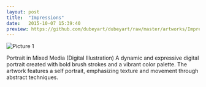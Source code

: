 ```yaml
---
layout: post
title:  "Impressions"
date:   2015-10-07 15:39:40
preview: https://github.com/dubeyart/dubeyart/raw/master/artworks/Impressions.PNG
---
```


![Picture 1](https://github.com/dubeyart/dubeyart/raw/master/artworks/Impressions.PNG)

Portrait in Mixed Media (Digital Illustration)
A dynamic and expressive digital portrait created with bold brush strokes and a vibrant color palette. The artwork features a self portrait, emphasizing texture and movement through abstract techniques.

